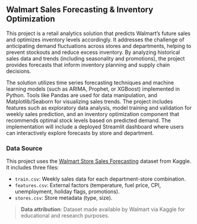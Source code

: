 ## Walmart Sales Forecasting & Inventory Optimization

This project is a retail analytics solution that predicts Walmart’s future sales and optimizes inventory levels accordingly. It addresses the challenge of anticipating demand fluctuations across stores and departments, helping to prevent stockouts and reduce excess inventory. By analyzing historical sales data and trends (including seasonality and promotions), the project provides forecasts that inform inventory planning and supply chain decisions.

The solution utilizes time series forecasting techniques and machine learning models (such as ARIMA, Prophet, or XGBoost) implemented in Python. Tools like Pandas are used for data manipulation, and Matplotlib/Seaborn for visualizing sales trends. The project includes features such as exploratory data analysis, model training and validation for weekly sales prediction, and an inventory optimization component that recommends optimal stock levels based on predicted demand. The implementation will include a deployed Streamlit dashboard where users can interactively explore forecasts by store and department.

### Data Source

This project uses the [Walmart Store Sales Forecasting](https://www.kaggle.com/competitions/walmart-recruiting-store-sales-forecasting/data) dataset from Kaggle. It includes three files:

- `train.csv`: Weekly sales data for each department-store combination.  
- `features.csv`: External factors (temperature, fuel price, CPI, unemployment, holiday flags, promotions).  
- `stores.csv`: Store metadata (type, size).

> **Data attribution**: Dataset made available by Walmart via Kaggle for educational and research purposes.
